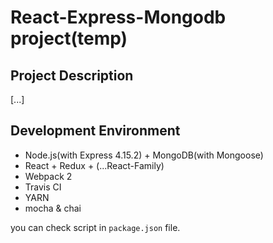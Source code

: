 # React-Express-Mongodb project(temp)

## Project Description
[...]

## Development Environment
* Node.js(with Express 4.15.2) + MongoDB(with Mongoose)
* React + Redux + (...React-Family)
* Webpack 2
* Travis CI
* YARN
* mocha & chai
  
you can check script in `package.json` file.

